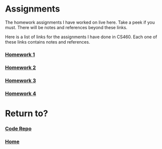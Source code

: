 # Assignments
The homework assignments I have worked on live here. Take a peek if you must. There will be notes and references beyond these links.

Here is a list of links for the assignments I have done in CS460. Each one of these links contains notes and references.

### [Homework 1](port-cs460-hw1.md)

### [Homework 2](port-cs460-hw2.md)

### [Homework 3](port-cs460-hw3.md)

### [Homework 4](port-cs460-hw4.md)

# Return to?
### [Code Repo](https://github.com/joshua-martinez95/joshua-martinez95.github.io) 
### [Home](../index.md)